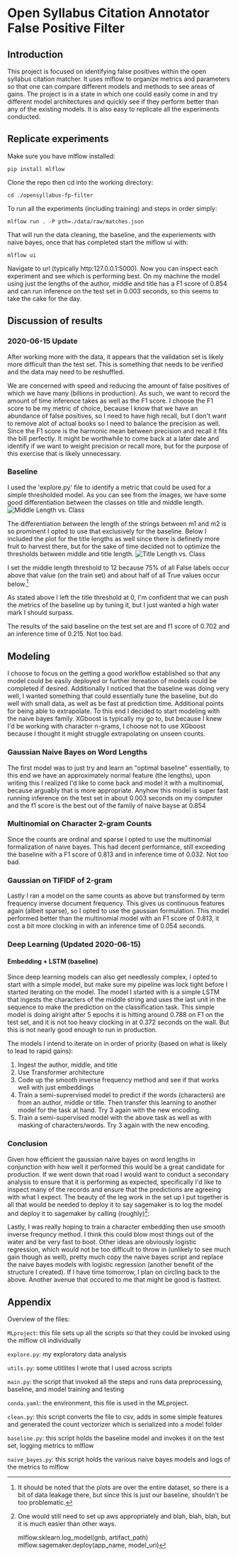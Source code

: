 # Open Syllabus Citation Annotator False Positive Filter

## Introduction
This project is focused on identifying false positives within the open syllabus citation matcher.  It uses mlflow to organize metrics and parameters so that one can compare different models and methods to see areas of gains.  The project is in a state in which one could easily come in and try different model architectures and quickly see if they perform better than any of the existing models.  It is also easy to replicate all the experiments conducted.

## Replicate experiments
Make sure you have mlflow installed:

    pip install mlflow

Clone the repo then cd into the working directory:

    cd ./opensyllabus-fp-filter 

To run all the experiments (including training) and steps in order simply:

    mlflow run . -P pth=./data/raw/matches.json

That will run the data cleaning, the baseline, and the experiements with naive bayes, once that has completed start the mlflow ui with:

    mlflow ui

Navigate to url (typically http:127.0.0.1:5000). Now you can inspect each experiment and see which is performing best.  On my machine the model using just the lengths of the author, middle and title has a F1 score of 0.854 and can run inference on the test set in 0.003 seconds, so this seems to take the cake for the day.

## Discussion of results
### 2020-06-15 Update
After working more with the data, it appears that the validation set is likely more difficult than the test set.  This is something that needs to be verified and the data may need to be reshuffled.

We are concerned with speed and reducing the amount of false positives of which we have many (billions in production).  As such, we want to record the amount of time inference takes as well as the F1 score.  I choose the F1 score to be my metric of choice, because I know that we have an abundance of false positives, so I need to have high recall, but I don't want to remove alot of actual books so I need to balance the precision as well.  Since the F1 score is the harmonic mean between precision and recall it fits the bill perfectly.  It might be worthwhile to come back at a later date and identify if we want to weight precision or recall more, but for the purpose of this exercise that is likely unnecessary.

### Baseline
I used the 'explore.py' file to identify a metric that could be used for a simple thresholded model.  As you can see from the images, we have some good differentiation between the classes on title and middle length.
![Middle Length vs. Class](/images/middle_len.png)

The differentiation  between the length of the strings between m1 and m2 is so prominent I opted to use that exclusively for the baseline.  Below I included the plot for the title lengths as well since there is definetly more fruit to harvest there, but for the sake of time decided not to optimize the thresholds between middle and title length.
![Title Length vs. Class](/images/title_len.png)

I set the middle length threshold to 12 because 75% of all False labels occur above that value (on the train set) and about half of all True values occur below.[^1]

[^1]: It should be noted that the plots are over the entire dataset, so there is a bit of data leakage there, but since this is just our baseline, shouldn't be too problematic.

As stated above I left the title threshold at 0, I'm confident that we can push the metrics of the baseline up by tuning it, but I just wanted a high water mark I should surpass.

The results of the said baseline on the test set are and f1 score of 0.702 and an inference time of 0.215.  Not too bad.


## Modeling
I choose to focus on the getting a good workflow established so that any model could be easily deployed or further itereation of models could be completed if desired.  Additionally I noticed that the baseline was doing very well, I wanted something that could essentially tune the baseline, but do well with small data, as well as be fast at prediction time.  Additional points for being able to extrapolate.  To this end I decided to start modeling with the naive bayes family.  XGboost is typically my go to, but because I knew I'd be working with character n-grams, I choose not to use XGboost because I thought it might struggle extrapolating on unseen counts.

### Gaussian Naive Bayes on Word Lengths
The first model was to just try and learn an "optimal baseline" essentially, to this end we have an approximately normal feature (the lengths), upon writing this I realized I'd like to come back and model it with a multinomial, because arguably that is more appropriate.  Anyhow this model is super fast running inference on the test set in about 0.003 seconds on my computer and the f1 score is the best out of the family of naive bayse at 0.854

### Multinomial on Character 2-gram Counts
Since the counts are ordinal and sparse I opted to use the multinomial formalization of naive bayes.  This had decent performance, still exceeding the baseline with a F1 score of 0.813 and in inference time of 0.032.  Not too bad.

### Gaussian on TIFIDF of 2-gram
Lastly I ran a model on the same counts as above but transformed by term frequency inverse document frequency.  This gives us continuous features again (albeit sparse), so I opted to use the gaussian formulation.  This model performed better than the multinomial model with an F1 score of 0.813, it cost a bit more clocking in with an inference time of 0.054 seconds.

### Deep Learning (Updated 2020-06-15)
#### Embedding + LSTM (baseline)
Since deep learning models can also get needlessly complex, I opted to start with a simple model, but make sure my pipeline was lock tight before I started iterating on the model.  The model I started with is a simple LSTM that ingests the characters of the middle string and uses the last unit in the sequence to make the prediction on the classification task.  This simple model is doing alright after 5 epochs it is hitting around 0.788 on F1 on the test set, and it is not too heavy clocking in at 0.372 seconds on the wall.  But this is not nearly good enough to run in production.

The models I intend to iterate on in order of priority (based on what is likely to lead to rapid gains):

1. Ingest the author, middle, and title
2. Use Transformer architecture
3. Code up the smooth inverse frequency method and see if that works well with just embeddings
4. Train a semi-suprervised model to predict if the words (characters) are from an author, middle or title.  Then transfer this learning to another model for the task at hand.  Try 3 again with the new encoding.
4. Train a semi-supervised model with the above task as well as with masking of characters/words.  Try 3 again with the new encoding.

### Conclusion
Given how efficient the gaussian naive bayes on word lengths in conjunction with how well it performed this would be a great candidate for production.  If we went down that road I would want to conduct a secondary analysis to ensure that it is performing as expected, specifically I'd like to inspect many of the records and ensure that the predictions are agreeing with what I expect.  The beauty of the leg work in the set up I put together is all that would be needed to deploy it to say sagemaker is to log the model and deploy it to sagemaker by calling (roughly)[^2]:
[^2]: One would still need to set up aws appropriately and blah, blah, blah, but it is much easier than other ways.

    mlflow.sklearn.log_model(gnb, artifact_path)
    mlflow.sagemaker.deploy(app_name, model_uri)


Lastly, I was really hoping to train a character embedding then use smooth inverse frequncy method.  I think this could blow most things out of the water and be very fast to boot.  Other ideas are obviously logistic regression, which would not be too difficult to throw in (unlikely to see much gain though as well), pretty much copy the naive bayes script and replace the naive bayes models with logistic regression (another benefit of the structure I created).  If I have time tomorrow, I plan on circling back to the above.  Another avenue that occured to me that might be good is fasttext.  


## Appendix
Overview of the files:

`MLproject`: this file sets up all the scripts so that they could be invoked using the mlflow cli individually

`explore.py`: my exploratory data analysis

`utils.py`: some utitlites I wrote that I used across scripts

`main.py`: the script that invoked all the steps and runs data preprocessing, baseline, and model training and testing

`conda.yaml`: the environment, this file is used in the MLproject.

`clean.py`: this script converts the file to csv, adds in some simple features and generated the count vectorizer which is serialized into a model folder

`baseline.py`: this script holds the baseline model and invokes it on the test set, logging metrics to mlflow

`naive_bayes.py`: this script holds the various naive bayes models and logs of the metrics to mlflow